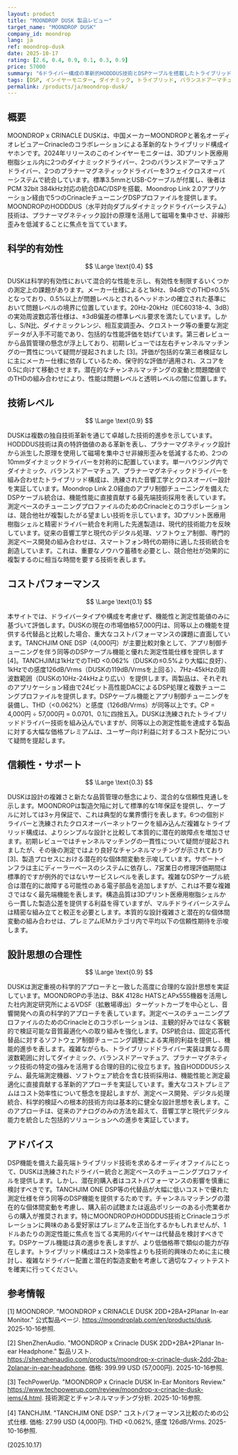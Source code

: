 ```yaml
---
layout: product
title: "MOONDROP DUSK 製品レビュー"
target_name: "MOONDROP DUSK"
company_id: moondrop
lang: ja
ref: moondrop-dusk
date: 2025-10-17
rating: [2.6, 0.4, 0.9, 0.1, 0.3, 0.9]
price: 57000
summary: "6ドライバー構成の革新的HODDDUS技術とDSPケーブルを搭載したトライブリッドIEMですが、コストパフォーマンスと品質管理に課題があります。"
tags: [DSP, インイヤーモニター, ダイナミック, トライブリッド, バランスドアーマチュア, プラナー, ヘッドホン]
permalink: /products/ja/moondrop-dusk/
---
```

## 概要

MOONDROP x CRINACLE DUSKは、中国メーカーMOONDROPと著名オーディオレビュアーCrinacleのコラボレーションによる革新的なトライブリッド構成イヤホンです。2024年リリースのこのインイヤーモニターは、3Dプリント医療用樹脂シェル内に2つのダイナミックドライバー、2つのバランスドアーマチュアドライバー、2つのプラナーマグネティックドライバーを3ウェイクロスオーバーシステムで統合しています。標準3.5mmとUSB-Cケーブルが付属し、後者はPCM 32bit 384kHz対応の統合DAC/DSPを搭載、Moondrop Link 2.0アプリケーション経由で5つのCrinacleチューニングDSPプロファイルを提供します。MOONDROPのHODDDUS（水平対向ダブルダイナミックドライバーシステム）技術は、プラナーマグネティック設計の原理を活用して磁場を集中させ、非線形歪みを低減することに焦点を当てています。

## 科学的有効性

$$ \Large \text{0.4} $$

DUSKは科学的有効性において混合的な性能を示し、有効性を制限するいくつかの測定上の課題があります。メーカー仕様によると1kHz、94dBでのTHD≤0.5%となっており、0.5%以上が問題レベルとされるヘッドホンの確立された基準において問題レベルの境界に位置しています。20Hz-20kHz（IEC60318-4、3dB）の実効周波数応答仕様は、±3dB偏差の標準レベル要求を満たしています。しかし、S/N比、ダイナミックレンジ、相互変調歪み、クロストーク等の重要な測定データが入手不可能であり、包括的な性能評価を妨げています。第三者レビューから品質管理の懸念が浮上しており、初期レビューでは左右チャンネルマッチングの一貫性について疑問が提起されました [3]。評価が包括的な第三者検証なしに主にメーカー仕様に依存しているため、保守的な評価が適用され、スコアを0.5に向けて移動させます。潜在的なチャンネルマッチングの変動と問題閾値でのTHDの組み合わせにより、性能は問題レベルと透明レベルの間に位置します。

## 技術レベル

$$ \Large \text{0.9} $$

DUSKは複数の独自技術革新を通じて卓越した技術的進歩を示しています。HODDDUS技術は真の特許価値のある革新を表し、プラナーマグネティック設計から派生した原理を使用して磁場を集中させ非線形歪みを低減するため、2つの10mmダイナミックドライバーを対称的に配置しています。単一ハウジング内でダイナミック、バランスドアーマチュア、プラナーマグネティックドライバーを組み合わせたトライブリッド構成は、洗練された音響工学とクロスオーバー設計を実証しています。Moondrop Link 2.0経由のアプリ制御チューニングを備えたDSPケーブル統合は、機能性能に直接貢献する最先端技術採用を表しています。測定ベースのチューニングプロファイルのためのCrinacleとのコラボレーションは、競合他社が複製したがる望ましい技術を示しています。3Dプリント医療用樹脂シェルと精密ドライバー統合を利用した先進製造は、現代的技術能力を反映しています。従来の音響工学と現代のデジタル処理、ソフトウェア制御、専門的測定ベース開発の組み合わせは、スマートフォン時代の期待に適した技術統合を創造しています。これは、重要なノウハウ蓄積を必要とし、競合他社が効果的に複製するのに相当な時間を要する技術を表します。

## コストパフォーマンス

$$ \Large \text{0.1} $$

本サイトでは、ドライバータイプや構成を考慮せず、機能性と測定性能値のみに基づいて評価します。DUSKの現在の市場価格57,000円は、同等以上の機能を提供する代替品と比較した場合、重大なコストパフォーマンスの課題に直面しています。TANCHJIM ONE DSP（4,000円）が主要比較対象として、アプリ制御チューニングを伴う同等のDSPケーブル機能と優れた測定性能仕様を提供します [4]。TANCHJIMは1kHzでのTHD <0.062%（DUSKの≤0.5%より大幅に良好）、1kHzでの感度126dB/Vrms（DUSKの119dB/Vrmsを上回る）、7Hz-45kHzの周波数範囲（DUSKの10Hz-24kHzより広い）を提供します。両製品は、それぞれのアプリケーション経由で24ビット高性能DACによるDSP処理と複数チューニングプロファイルを提供します。DSPケーブル機能とアプリ制御チューニングを装備し、THD（<0.062%）と感度（126dB/Vrms）が同等以上です。CP = 4,000円 ÷ 57,000円 = 0.0701、0.1に四捨五入。DUSKは洗練されたトライブリッドドライバー技術を組み込んでいますが、同等以上の測定性能を達成する製品に対する大幅な価格プレミアムは、ユーザー向け利益に対するコスト配分について疑問を提起します。

## 信頼性・サポート

$$ \Large \text{0.3} $$

DUSKは設計の複雑さと新たな品質管理の懸念により、混合的な信頼性見通しを示します。MOONDROPは製造欠陥に対して標準的な1年保証を提供し、ケーブルに対しては3ヶ月保証で、これは典型的な業界慣行を表します。6つの個別ドライバーと洗練されたクロスオーバーネットワークを組み込んだ複雑なトライブリッド構成は、よりシンプルな設計と比較して本質的に潜在的故障点を増加させます。初期レビューではチャンネルマッチングの一貫性について疑問が提起されましたが、その後の測定ではより良好なチャンネルマッチングが示されており [3]、製造プロセスにおける潜在的な個体間変動を示唆しています。サポートインフラは主にディーラーベースのシステムに依存し、7営業日の修理評価期間は標準的ですが例外的ではないサービスレベルを表します。複雑なDSPケーブル統合は潜在的に故障する可能性のある電子部品を追加しますが、これは不要な複雑さではなく最先端機能を表します。構造品質は3Dプリント医療用樹脂シェルから一貫した製造公差を提供する利益を得ていますが、マルチドライバーシステムは精密な組み立てと較正を必要とします。本質的な設計複雑さと潜在的な個体間変動の組み合わせは、プレミアムIEMカテゴリ内で平均以下の信頼性期待を示唆します。

## 設計思想の合理性

$$ \Large \text{0.9} $$

DUSKは測定重視の科学的アプローチと一致した高度に合理的な設計思想を実証しています。MOONDROPの手法は、B&K 4128c HATSとAPx555機器を活用した社内測定研究所によるVDSF（拡散場導出）ターゲットカーブを中心とし、音響開発への真の科学的アプローチを表しています。測定ベースのチューニングプロファイルのためのCrinacleとのコラボレーションは、主観的好みではなく客観的で検証可能な音質最適化への取り組みを強化します。DSP統合は、固定応答代替品に対するソフトウェア制御チューニング調整による実用的利益を提供し、機能的進歩を表します。複雑ながらも、トライブリッドドライバー実装は異なる周波数範囲に対してダイナミック、バランスドアーマチュア、プラナーマグネティック技術の特定の強みを活用する合理的目的に役立ちます。独自HODDDUSシステム、最先端測定機器、ソフトウェア統合を含む技術採用は、機能性能と測定最適化に直接貢献する革新的アプローチを実証しています。重大なコストプレミアムはコスト効率性について懸念を提起しますが、測定ベース開発、デジタル処理統合、科学的検証への根本的技術方向は基本的に健全な設計思想を表します。このアプローチは、従来のアナログのみの方法を超えて、音響工学と現代デジタル能力を統合した包括的ソリューションへの進歩を実証しています。

## アドバイス

DSP機能を備えた最先端トライブリッド技術を求めるオーディオファイルにとって、DUSKは洗練されたドライバー統合と測定ベースのチューニングプロファイルを提供します。しかし、潜在的購入者はコストパフォーマンスの影響を慎重に検討すべきです。TANCHJIM ONE DSP等の代替品が大幅に低いコストで優れた測定仕様を伴う同等のDSP機能を提供するためです。チャンネルマッチングの潜在的な個体間変動を考慮し、購入前の試聴または返品ポリシーのある小売業者からの購入が推奨されます。特にMOONDROPのHODDDUS技術とCrinacleコラボレーションに興味のある愛好家はプレミアムを正当化するかもしれませんが、1ドルあたりの測定性能に焦点を当てる実用的バイヤーは代替品を検討すべきです。DSPケーブル機能は真の進歩を表しますが、より低価格帯で類似の能力が存在します。トライブリッド構成はコスト効率性よりも技術的興味のために主に検討し、複雑なドライバー配置と潜在的製造変動を考慮して適切なフィットテストを確実に行ってください。

## 参考情報

[1] MOONDROP. "MOONDROP x CRINACLE DUSK 2DD+2BA+2Planar In-ear Monitor." 公式製品ページ. https://moondroplab.com/en/products/dusk. 2025-10-16参照.

[2] ShenZhenAudio. "MOONDROP x Crinacle DUSK 2DD+2BA+2Planar In-ear Headphone." 製品リスト. https://shenzhenaudio.com/products/moondrop-x-crinacle-dusk-2dd-2ba-2planar-in-ear-headphone. 価格: 399.99 USD (57,000円). 2025-10-16参照.

[3] TechPowerUp. "MOONDROP x Crinacle DUSK In-Ear Monitors Review." https://www.techpowerup.com/review/moondrop-x-crinacle-dusk-iems/4.html. 技術測定とチャンネルマッチング分析. 2025-10-16参照.

[4] TANCHJIM. "TANCHJIM ONE DSP." コストパフォーマンス比較のための公式仕様. 価格: 27.99 USD (4,000円). THD <0.062%, 感度 126dB/Vrms. 2025-10-16参照.

(2025.10.17)